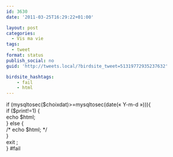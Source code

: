 ```yaml
---
id: 3630
date: '2011-03-25T16:29:22+01:00'

layout: post
categories:
  - Vis ma vie
tags:
  - tweet
format: status
publish_social: no
guid: 'http://tweets.local/?birdsite_tweet=51319772935237632'

birdsite_hashtags:
    - fail
    - html
---
```


if (mysqltosec($choixdat)&gt;=mysqltosec(date(« Y-m-d »))){  
 if ($print!=1) {  
 echo $html;  
 } else {  
 /\* echo $html; \*/  
 }  
 exit ;  
} #fail
